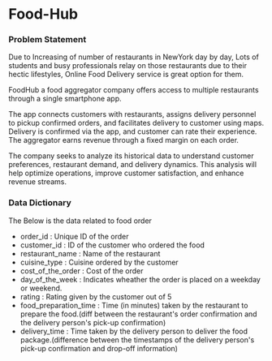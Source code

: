 # Food-Hub


### Problem Statement

Due to Increasing of number of restaurants in NewYork day by day, Lots of students and busy professionals relay on those restaurants due to their hectic lifestyles, Online Food Delivery service is       great option for them.

FoodHub a food aggregator company offers access to multiple restaurants through a single smartphone app.

The app connects customers with restaurants, assigns delivery personnel to pickup confirmed orders, and facilitates delivery to customer using maps. Delivery is confirmed via the app, and customer can rate their experience. The aggregator earns revenue through a fixed margin on each order.

The company seeks to analyze its historical data to understand customer preferences, restaurant demand, and delivery dynamics. 
This analysis will help optimize operations, improve customer satisfaction, and enhance revenue streams.


### Data Dictionary

The Below is the data related to food order

* order_id : Unique ID of the order
* customer_id : ID of the customer who ordered the food
* restaurant_name : Name of the restaurant
* cuisine_type : Cuisine ordered by the customer
* cost_of_the_order : Cost of the order
* day_of_the_week : Indicates wheather the order is placed on a weekday or weekend.
* rating : Rating given by the customer out of 5
* food_preparation_time : Time (in minutes) taken by the restaurant to prepare the food.(diff between the restaurant's order confirmation and the delivery person's pick-up confirmation)
* delivery_time : Time taken by the delivery person to deliver the food package.(difference between the timestamps of the delivery person's pick-up confirmation and drop-off information)

